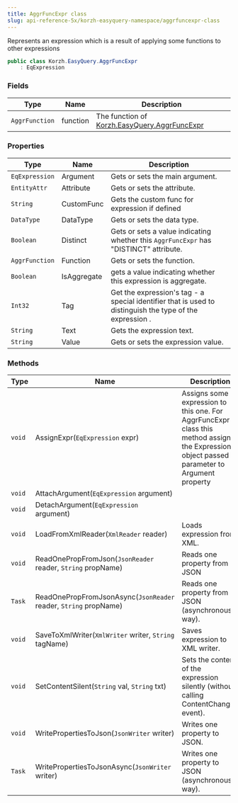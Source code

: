 ```yaml
---
title: AggrFuncExpr class
slug: api-reference-5x/korzh-easyquery-namespace/aggrfuncexpr-class
---
```


Represents an expression which is a result of applying some functions to other expressions
```csharp
public class Korzh.EasyQuery.AggrFuncExpr
    : EqExpression

```

### Fields

| Type | Name | Description | 
| --- | --- | --- | 
| `AggrFunction` | function | The function of [Korzh.EasyQuery.AggrFuncExpr](//easyquery/docs/api-reference-5x/korzh-easyquery-namespace/aggrfuncexpr-class) | 


### Properties

| Type | Name | Description | 
| --- | --- | --- | 
| `EqExpression` | Argument | Gets or sets the main argument. | 
| `EntityAttr` | Attribute | Gets or sets the attribute. | 
| `String` | CustomFunc | Gets the custom func for expression if defined | 
| `DataType` | DataType | Gets or sets the data type. | 
| `Boolean` | Distinct | Gets or sets a value indicating whether this `AggrFuncExpr` has "DISTINCT" attribute. | 
| `AggrFunction` | Function | Gets or sets the function. | 
| `Boolean` | IsAggregate | gets a value indicating whether this expression is aggregate. | 
| `Int32` | Tag | Get the expression's tag - a special identifier that is used to distinguish the type of the expression . | 
| `String` | Text | Gets the expression text. | 
| `String` | Value | Gets or sets the expression value. | 


### Methods

| Type | Name | Description | 
| --- | --- | --- | 
| `void` | AssignExpr(`EqExpression` expr) | Assigns some expression to this one.  For AggrFuncExpr class this method assigns the Expression object passed in parameter to Argument property | 
| `void` | AttachArgument(`EqExpression` argument) |  | 
| `void` | DetachArgument(`EqExpression` argument) |  | 
| `void` | LoadFromXmlReader(`XmlReader` reader) | Loads expression from XML. | 
| `void` | ReadOnePropFromJson(`JsonReader` reader, `String` propName) | Reads one property from JSON | 
| `Task` | ReadOnePropFromJsonAsync(`JsonReader` reader, `String` propName) | Reads one property from JSON (asynchronous way). | 
| `void` | SaveToXmlWriter(`XmlWriter` writer, `String` tagName) | Saves expression to XML writer. | 
| `void` | SetContentSilent(`String` val, `String` txt) | Sets the content of the expression silently (without calling ContentChanged event). | 
| `void` | WritePropertiesToJson(`JsonWriter` writer) | Writes one property to JSON. | 
| `Task` | WritePropertiesToJsonAsync(`JsonWriter` writer) | Writes one property to JSON (asynchronous way). |